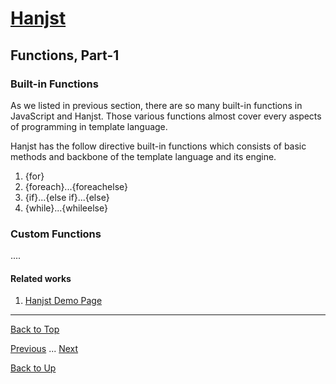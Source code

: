 # [Hanjst](/hanjst/index)
## Functions, Part-1
### Built-in Functions

As we listed in previous section, there are so many built-in functions in JavaScript and Hanjst. Those various functions almost cover every aspects of programming in template language.

Hanjst has the follow directive built-in functions which consists of basic methods and backbone of the template language and its engine.

1. {for}
2. {foreach}...{foreachelse}
3. {if}...{else if}...{else}
4. {while}...{whileelse}


### Custom Functions
....


#### Related works

1. [Hanjst Demo Page](https://ufqi.com/dev/hanjst/)


----
[Back to Top](/hanjst/hanjst-function)

[Previous](./hanjst-variable) ... [Next](./)

[Back to Up](/hanjst/index)

<!--stackedit_data:
eyJoaXN0b3J5IjpbLTE1MTAyMDgwNTksLTEwNzcwODA5MjBdfQ
==
-->
